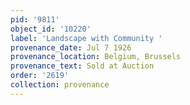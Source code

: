 ```yaml
---
pid: '9811'
object_id: '10220'
label: 'Landscape with Community '
provenance_date: Jul 7 1926
provenance_location: Belgium, Brussels
provenance_text: Sold at Auction
order: '2619'
collection: provenance
---
```

